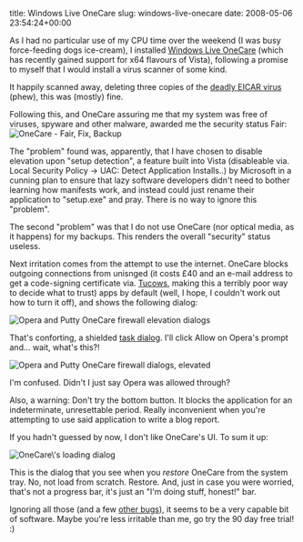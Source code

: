 title: Windows Live OneCare
slug: windows-live-onecare
date: 2008-05-06 23:54:24+00:00

As I had no particular use of my CPU time over the weekend (I was busy force-feeding dogs ice-cream), I installed <a href="http://onecare.live.com/">Windows Live OneCare</a> (which has recently gained support for x64 flavours of Vista), following a promise to myself that I would install a virus scanner of some kind.

It happily scanned away, deleting three copies of the <a href="http://en.wikipedia.org/wiki/EICAR_test_file">deadly EICAR virus</a> (phew), this was (mostly) fine.

Following this, and OneCare assuring me that my system was free of viruses, spyware and other malware, awarded me the security status Fair:
<img src='http://faux.uwcs.co.uk/onecarefair.png' alt='OneCare - Fair, Fix, Backup' class='alignnone' />

The "problem" found was, apparently, that I have chosen to disable elevation upon "setup detection", a feature built into Vista (disableable via. Local Security Policy -> UAC: Detect Application Installs..) by Microsoft in a cunning plan to ensure that lazy software developers didn't need to bother learning how manifests work, and instead could just rename their application to "setup.exe" and pray. There is no way to ignore this "problem".

The second "problem" was that I do not use OneCare (nor optical media, as it happens) for my backups. This renders the overall "security" status useless.

Next irritation comes from the attempt to use the internet. OneCare blocks outgoing connections from unisnged (it costs £40 and an e-mail address to get a code-signing certificate via. <a href="https://author.tucows.com/">Tucows</a>, making this a terribly poor way to decide what to trust) apps by default (well, I hope, I couldn't work out how to turn it off), and shows the following dialog:

<img src='http://faux.uwcs.co.uk/onecarefirewall1.png' alt='Opera and Putty OneCare firewall elevation dialogs' class='alignnone' />

That's conforting, a shielded <a href="http://msdn.microsoft.com/en-us/library/bb760441.aspx">task dialog</a>. I'll click Allow on Opera's prompt and... wait, what's this?!

<img src='http://faux.uwcs.co.uk/onecarefirewall2.png' alt='Opera and Putty OneCare firewall dialogs, elevated' class='alignnone' />

I'm confused. Didn't I just say Opera was allowed through?

Also, a warning: Don't try the bottom button. It blocks the application for an indeterminate, unresettable period. Really inconvenient when you're attempting to use said application to write a blog report.

If you hadn't guessed by now, I don't like OneCare's UI. To sum it up:

<img src='http://faux.uwcs.co.uk/onecareloading.png' alt='OneCare\&#039;s loading dialog' class='alignnone' />

This is the dialog that you see when you <em>restore</em> OneCare from the system tray. No, not load from scratch. Restore. And, just in case you were worried, that's not a progress bar, it's just an "I'm doing stuff, honest!" bar.

Ignoring all those (and a few <a href="http://faux.uwcs.co.uk/onecaretrayicon.png">other bugs</a>), it seems to be a very capable bit of software. Maybe you're less irritable than me, go try the 90 day free trial! :)